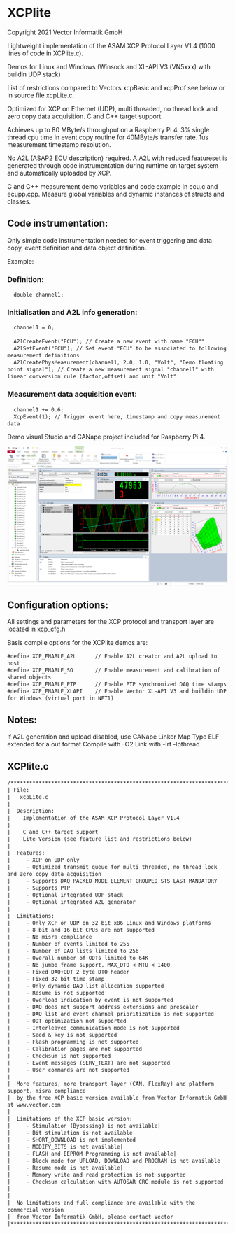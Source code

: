 
# XCPlite

Copyright 2021 Vector Informatik GmbH

Lightweight implementation of the ASAM XCP Protocol Layer V1.4 (1000 lines of code in XCPlite.c).

Demos for Linux and Windows (Winsock and XL-API V3 (VN5xxx) with buildin UDP stack)

List of restrictions compared to Vectors xcpBasic and xcpProf see below or in source file xcpLite.c.

Optimized for XCP on Ethernet (UDP), multi threaded, no thread lock and zero copy data acquisition.
C and C++ target support.

Achieves up to 80 MByte/s throughput on a Raspberry Pi 4.
3% single thread cpu time in event copy routine for 40MByte/s transfer rate. 
1us measurement timestamp resolution.

No A2L (ASAP2 ECU description) required. 
A A2L with reduced featureset is generated through code instrumentation during runtime on target system and automatically uploaded by XCP.

C and C++ measurement demo variables and code example in ecu.c and ecupp.cpp.
Measure global variables and dynamic instances of structs and classes.

## Code instrumentation:

Only simple code instrumentation needed for event triggering and data copy, event definition and data object definition.

Example:

### Definition:
```
  double channel1;
```

### Initialisation and A2L info generation:

```
  channel1 = 0;
  
  A2lCreateEvent("ECU"); // Create a new event with name "ECU""
  A2lSetEvent("ECU"); // Set event "ECU" to be associated to following measurement definitions
  A2lCreatePhysMeasurement(channel1, 2.0, 1.0, "Volt", "Demo floating point signal"); // Create a new measurement signal "channel1" with linear conversion rule (factor,offset) and unit "Volt"
```


### Measurement data acquisition event:

```
  channel1 += 0.6;
  XcpEvent(1); // Trigger event here, timestamp and copy measurement data
```

Demo visual Studio and CANape project included for Raspberry Pi 4. 

![CANape](Screenshot.png)




## Configuration options:

All settings and parameters for the XCP protocol and transport layer are located in xcp_cfg.h

Basis compile options for the XCPlite demos are:
```
#define XCP_ENABLE_A2L      // Enable A2L creator and A2L upload to host
#define XCP_ENABLE_SO       // Enable measurement and calibration of shared objects
#define XCP_ENABLE_PTP      // Enable PTP synchronized DAQ time stamps 
#define XCP_ENABLE_XLAPI    // Enable Vector XL-API V3 and buildin UDP for Windows (virtual port in NET1)
```

## Notes:
if A2L generation and upload disabled, use CANape Linker Map Type ELF extended for a.out format
Compile with -O2
Link with -lrt -lpthread



## XCPlite.c
```
/*****************************************************************************
| File: 
|   xcpLite.c
|
|  Description:   
|    Implementation of the ASAM XCP Protocol Layer V1.4
|    
|    C and C++ target support
|    Lite Version (see feature list and restrictions below)
|
|  Features:
|     - XCP on UDP only
|     - Optimized transmit queue for multi threaded, no thread lock and zero copy data acquisition
|     - Supports DAQ_PACKED_MODE ELEMENT_GROUPED STS_LAST MANDATORY
|     - Supports PTP
|     - Optional integrated UDP stack
|     - Optional integrated A2L generator
|
|  Limitations:
|     - Only XCP on UDP on 32 bit x86 Linux and Windows platforms
|     - 8 bit and 16 bit CPUs are not supported
|     - No misra compliance
|     - Number of events limited to 255
|     - Number of DAQ lists limited to 256
|     - Overall number of ODTs limited to 64K
|     - No jumbo frame support, MAX_DTO < MTU < 1400
|     - Fixed DAQ+ODT 2 byte DTO header
|     - Fixed 32 bit time stamp
|     - Only dynamic DAQ list allocation supported
|     - Resume is not supported
|     - Overload indication by event is not supported
|     - DAQ does not support address extensions and prescaler
|     - DAQ list and event channel prioritization is not supported
|     - ODT optimization not supported
|     - Interleaved communication mode is not supported
|     - Seed & key is not supported
|     - Flash programming is not supported
|     - Calibration pages are not supported
|     - Checksum is not supported
|     - Event messages (SERV_TEXT) are not supported
|     - User commands are not supported
|
|  More features, more transport layer (CAN, FlexRay) and platform support, misra compliance 
|  by the free XCP basic version available from Vector Informatik GmbH at www.vector.com
|
|  Limitations of the XCP basic version:
|     - Stimulation (Bypassing) is not available|         
|     - Bit stimulation is not available
|     - SHORT_DOWNLOAD is not implemented
|     - MODIFY_BITS is not available|
|     - FLASH and EEPROM Programming is not available|         
|     - Block mode for UPLOAD, DOWNLOAD and PROGRAM is not available         
|     - Resume mode is not available|         
|     - Memory write and read protection is not supported         
|     - Checksum calculation with AUTOSAR CRC module is not supported
|        
|     
|  No limitations and full compliance are available with the commercial version 
|  from Vector Informatik GmbH, please contact Vector
|***************************************************************************/
```












